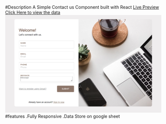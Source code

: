 ﻿#Description
A Simple Contact us Component built with React
<a target="_blank" href="https://silver-axolotl-bd32aa.netlify.app/">Live Preview</a>
<a target="_blank" href="https://docs.google.com/spreadsheets/d/1jJAkQ79nKy9fS5Z0Gp5K9ERrFi58qREXJ3PAgz7kxXM/edit?usp=sharing">Click Here to view the data</a>
<img src="https://github.com/yogendra105/One-Oath-Project/blob/main/project-Snapshot.png" alt="Snapshot">
#features
 .Fully Responsive
 .Data Store on google sheet


